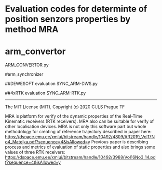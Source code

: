 # Evaluation codes for determinte of position senzors properties by method MRA

# arm_convertor

ARM_CONVERTOR.py




#arm_synchronizer

##DEWESOFT evaluation
SYNC_ARM-DWS.py

##4xRTK evaluation
SYNC_ARM-RTK.py




********************************************************************************
The MIT License (MIT), Copyright (c) 2020 CULS Prague TF

MRA is platform for verify of the dynamic properties of the Real-Time Kinematic receivers (RTK receivers). 
MRA also can be suitable for verify of other localisation devices.
MRA is not only this software part but whole methodology for creating of reference trajectory described in paper here:
https://dspace.emu.ee/xmlui/bitstream/handle/10492/4809/AR2019_Vol17No4_Matejka.pdf?sequence=4&isAllowed=y
Previous paper is describing process and metrics of evaluation of static properties and also brings some values of three RTK receivers:
https://dspace.emu.ee/xmlui/bitstream/handle/10492/3988/Vol16No3_14.pdf?sequence=4&isAllowed=y

